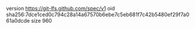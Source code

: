 version https://git-lfs.github.com/spec/v1
oid sha256:7dce1ced0c794c28a14a67570b6ebe7c5eb681f7c42b5480ef29f7a061a0dcde
size 960
